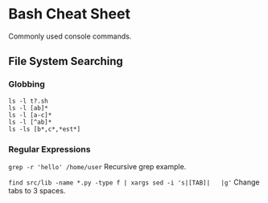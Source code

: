 # Bash Cheat Sheet
Commonly used console commands.

## File System Searching
### Globbing
```
ls -l t?.sh
ls -l [ab]*
ls -l [a-c]*
ls -l [^ab]*
ls -ls [b*,c*,*est*]
```
### Regular Expressions
```grep -r 'hello' /home/user```
Recursive grep example.

```find src/lib -name *.py -type f | xargs sed -i 's|[TAB]|   |g'```
Change tabs to 3 spaces.

